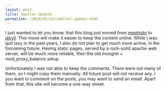 ```yaml
---
layout: post
title: Smaller Update
permalink: /2010/03/14/smaller-update.html
---
```

I just wanted to let you know, that this blog just moved from
[mephisto](http://www.mephistoblog.com/) to [jekyll](http://www.jekyllrb.com/).
This move will make it easier to keep the content online. While I was quit lazy
in the past years, I also do not plan to get much more active, in the forcoming
future. Having static pages, served by a rock-solid apache web server, will be
much more reliable, then the old mongrel + mod_proxy_balance setup.

Unfortunately I was not able to keep the comments. There were not many of
them, so I might copy them manually. All future post will not receive any. I
you want to comment on the posts, you may want to send an email. Apart from
that, this site will become a one-way street.

